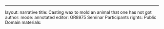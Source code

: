 ---
layout: narrative
title: Casting wax to mold an animal that one has not got
author:
mode: annotated
editor: GR8975 Seminar Participants
rights: Public Domain
materials: 